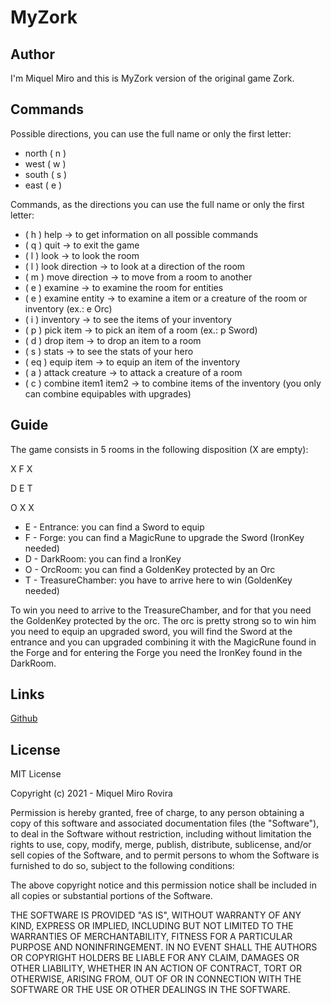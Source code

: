 # MyZork
## Author
I'm Miquel Miro and this is MyZork version of the original game Zork.
## Commands
Possible directions, you can use the full name or only the first letter:
* north ( n )
* west ( w )
* south ( s )
* east ( e )

Commands, as the directions you can use the full name or only the first letter:
* ( h ) help -> to get information on all possible commands
* ( q ) quit -> to exit the game
* ( l ) look -> to look the room
* ( l ) look direction -> to look at a direction of the room
* ( m ) move direction -> to move from a room to another
* ( e ) examine -> to examine the room for entities
* ( e ) examine entity -> to examine a item or a creature of the room or inventory (ex.: e Orc)
* ( i ) inventory -> to see the items of your inventory
* ( p ) pick item -> to pick an item of a room (ex.: p Sword)
* ( d ) drop item -> to drop an item to a room
* ( s ) stats -> to see the stats of your hero
* ( eq ) equip item -> to equip an item of the inventory
* ( a ) attack creature -> to attack a creature of a room
* ( c ) combine item1 item2 -> to combine items of the inventory (you only can combine equipables with upgrades)

## Guide
The game consists in 5 rooms in the following disposition (X are empty):

X F X

D E T

O X X


* E - Entrance: you can find a Sword to equip
* F - Forge: you can find a MagicRune to upgrade the Sword (IronKey needed)
* D - DarkRoom: you can find a IronKey
* O - OrcRoom: you can find a GoldenKey protected by an Orc
* T - TreasureChamber: you have to arrive here to win (GoldenKey needed)

To win you need to arrive to the TreasureChamber, and for that you need the GoldenKey protected by the orc. The orc is pretty strong so to win him you need to equip an upgraded sword, you will find the Sword at the entrance and you can upgraded combining it with the MagicRune found in the Forge and for entering the Forge you need the IronKey found in the DarkRoom.

## Links

[Github](https://github.com/miquelmiro3/MyZork)

## License

MIT License

Copyright (c) 2021 - Miquel Miro Rovira

Permission is hereby granted, free of charge, to any person obtaining a copy
of this software and associated documentation files (the "Software"), to deal
in the Software without restriction, including without limitation the rights
to use, copy, modify, merge, publish, distribute, sublicense, and/or sell
copies of the Software, and to permit persons to whom the Software is
furnished to do so, subject to the following conditions:

The above copyright notice and this permission notice shall be included in all
copies or substantial portions of the Software.

THE SOFTWARE IS PROVIDED "AS IS", WITHOUT WARRANTY OF ANY KIND, EXPRESS OR
IMPLIED, INCLUDING BUT NOT LIMITED TO THE WARRANTIES OF MERCHANTABILITY,
FITNESS FOR A PARTICULAR PURPOSE AND NONINFRINGEMENT. IN NO EVENT SHALL THE
AUTHORS OR COPYRIGHT HOLDERS BE LIABLE FOR ANY CLAIM, DAMAGES OR OTHER
LIABILITY, WHETHER IN AN ACTION OF CONTRACT, TORT OR OTHERWISE, ARISING FROM,
OUT OF OR IN CONNECTION WITH THE SOFTWARE OR THE USE OR OTHER DEALINGS IN THE
SOFTWARE.